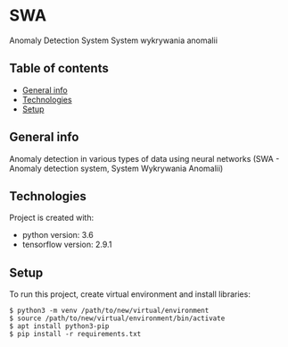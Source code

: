 # SWA
Anomaly Detection System
System wykrywania anomalii


## Table of contents
* [General info](#general-info)
* [Technologies](#technologies)
* [Setup](#setup)

## General info
Anomaly detection in various types of data using neural networks (SWA - Anomaly detection system, System Wykrywania Anomalii)
	
## Technologies
Project is created with:
* python version: 3.6
* tensorflow version: 2.9.1
	
## Setup
To run this project, create virtual environment and install libraries:

```
$ python3 -m venv /path/to/new/virtual/environment
$ source /path/to/new/virtual/environment/bin/activate
$ apt install python3-pip
$ pip install -r requirements.txt
```
